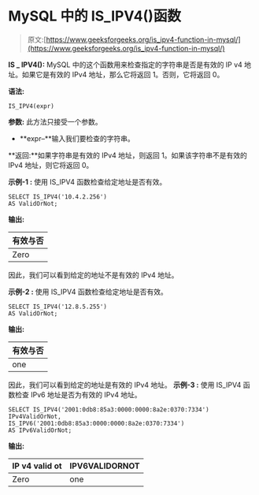 # MySQL 中的 IS_IPV4()函数

> 原文:[https://www.geeksforgeeks.org/is_ipv4-function-in-mysql/](https://www.geeksforgeeks.org/is_ipv4-function-in-mysql/)

**IS _ IPV4():**
MySQL 中的这个函数用来检查指定的字符串是否是有效的 IP v4 地址。如果它是有效的 IPv4 地址，那么它将返回 1。否则，它将返回 0。

**语法:**

```
IS_IPV4(expr)
```

**参数:**
此方法只接受一个参数。

*   **expr–**输入我们要检查的字符串。

**返回:**如果字符串是有效的 IPv4 地址，则返回 1。如果该字符串不是有效的 IPv4 地址，则它将返回 0。

**示例-1 :**
使用 IS_IPV4 函数检查给定地址是否有效。

```
SELECT IS_IPV4('10.4.2.256') 
AS ValidOrNot;
```

**输出:**

| 有效与否 |
| --- |
| Zero |

因此，我们可以看到给定的地址不是有效的 IPv4 地址。

**示例-2 :**
使用 IS_IPV4 函数检查给定地址是否有效。

```
SELECT IS_IPV4('12.8.5.255') 
AS ValidOrNot;
```

**输出:**

| 有效与否 |
| --- |
| one |

因此，我们可以看到给定的地址是有效的 IPv4 地址。
**示例-3 :**
使用 IS_IPV4 函数检查 IPv6 地址是否为有效的 IPv4 地址。

```
SELECT IS_IPV4('2001:0db8:85a3:0000:0000:8a2e:0370:7334')  
IPv4ValidOrNot,
IS_IPV6('2001:0db8:85a3:0000:0000:8a2e:0370:7334') 
AS IPv6ValidOrNot;
```

**输出:**

| IP v4 valid ot | IPV6VALIDORNOT |
| --- | --- |
| Zero | one |